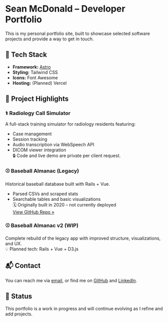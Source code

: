 # Sean McDonald – Developer Portfolio

This is my personal portfolio site, built to showcase selected software projects and provide a way to get in touch.

## 🚀 Tech Stack

- **Framework:** [Astro](https://astro.build/)
- **Styling:** Tailwind CSS
- **Icons:** Font Awesome
- **Hosting:** (Planned) Vercel

## 📂 Project Highlights

### ⚕ Radiology Call Simulator

A full-stack training simulator for radiology residents featuring:

- Case management
- Session tracking
- Audio transcription via WebSpeech API
- DICOM viewer integration  
  🔒 Code and live demo are private per client request.

### ⚾ Baseball Almanac (Legacy)

Historical baseball database built with Rails + Vue.

- Parsed CSVs and scraped stats
- Searchable tables and basic visualizations  
  🗓 Originally built in 2020 – not currently deployed  
  [View GitHub Repo »](https://github.com/SPMcDonald1316/capstone_project)

### ⚾ Baseball Almanac v2 (WIP)

Complete rebuild of the legacy app with improved structure, visualizations, and UX.  
💡 Planned tech: Rails + Vue + D3.js

## 📬 Contact

You can reach me via [email](mailto:spmcdonald1316@gmail.com), or find me on [GitHub](https://github.com/SPMcDonald1316) and [LinkedIn](https://www.linkedin.com/in/spmcdonald1316/).

## 📝 Status

This portfolio is a work in progress and will continue evolving as I refine and add projects.
